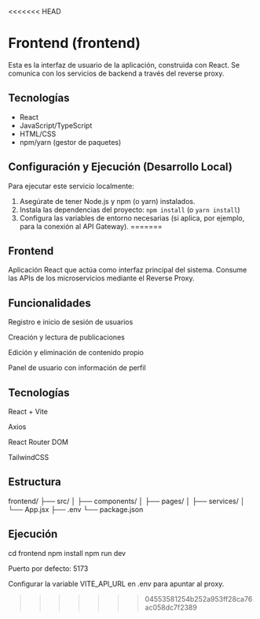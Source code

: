 <<<<<<< HEAD
# Frontend (frontend)

Esta es la interfaz de usuario de la aplicación, construida con React. Se comunica con los servicios de backend a través del reverse proxy.

## Tecnologías
- React
- JavaScript/TypeScript
- HTML/CSS
- npm/yarn (gestor de paquetes)

## Configuración y Ejecución (Desarrollo Local)
Para ejecutar este servicio localmente:
1.  Asegúrate de tener Node.js y npm (o yarn) instalados.
2.  Instala las dependencias del proyecto: `npm install` (o `yarn install`)
3.  Configura las variables de entorno necesarias (si aplica, por ejemplo, para la conexión al API Gateway).
=======
## Frontend

Aplicación React que actúa como interfaz principal del sistema.
Consume las APIs de los microservicios mediante el Reverse Proxy.

## Funcionalidades

Registro e inicio de sesión de usuarios

Creación y lectura de publicaciones

Edición y eliminación de contenido propio

Panel de usuario con información de perfil

## Tecnologías

React + Vite

Axios

React Router DOM

TailwindCSS

## Estructura
frontend/
 ├── src/
 │   ├── components/
 │   ├── pages/
 │   ├── services/
 │   └── App.jsx
 ├── .env
 └── package.json

## Ejecución
cd frontend
npm install
npm run dev


 Puerto por defecto: 5173

Configurar la variable VITE_API_URL en .env para apuntar al proxy.
>>>>>>> 04553581254b252a953ff28ca76ac058dc7f2389
